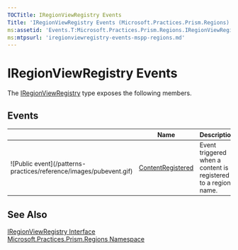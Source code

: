 ```yaml
---
TOCTitle: IRegionViewRegistry Events
Title: 'IRegionViewRegistry Events (Microsoft.Practices.Prism.Regions)'
ms:assetid: 'Events.T:Microsoft.Practices.Prism.Regions.IRegionViewRegistry'
ms:mtpsurl: 'iregionviewregistry-events-mspp-regions.md'
---
```



# IRegionViewRegistry Events

The [IRegionViewRegistry](https://msdn.microsoft.com/library/microsoft.practices.prism.regions.iregionviewregistry) type exposes the following members.

## Events


<table>

<thead>
<tr class="header">
<th> </th>
<th>Name</th>
<th>Description</th>
</tr>
</thead>
<tbody>
<tr class="odd">
<td>![Public event](/patterns-practices/reference/images/pubevent.gif)</td>
<td><a href="https://msdn.microsoft.com/library/microsoft.practices.prism.regions.iregionviewregistry.contentregistered">ContentRegistered</a></td>
<td><div class="summary">
Event triggered when a content is registered to a region name.
</div></td>
</tr>
</tbody>
</table>

## See Also

[IRegionViewRegistry Interface](https://msdn.microsoft.com/library/microsoft.practices.prism.regions.iregionviewregistry)<br/>
[Microsoft.Practices.Prism.Regions Namespace](https://msdn.microsoft.com/library/microsoft.practices.prism.regions)<br/>